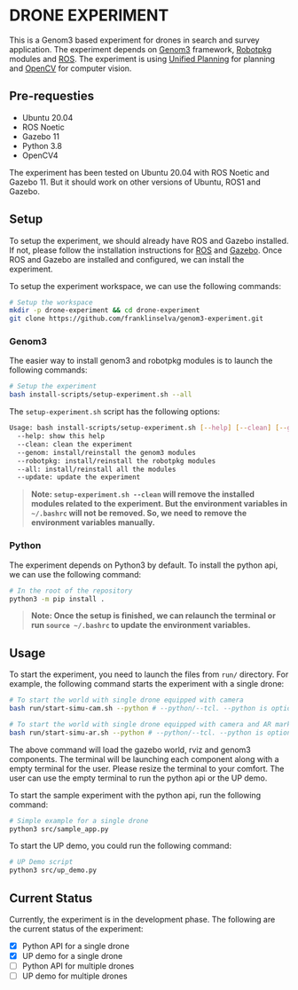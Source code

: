 # DRONE EXPERIMENT

This is a Genom3 based experiment for drones in search and survey application. The experiment depends on [Genom3](https://git.openrobots.org/projects/genom3) framework, [Robotpkg](http://robotpkg.openrobots.org/) modules and [ROS](https://www.ros.org/). The experiment is using [Unified Planning](https://github.com/aiplan4eu/unified-planning) for planning and [OpenCV](https://opencv.org/) for computer vision.

## Pre-requesties

- Ubuntu 20.04
- ROS Noetic
- Gazebo 11
- Python 3.8
- OpenCV4

The experiment has been tested on Ubuntu 20.04 with ROS Noetic and Gazebo 11. But it should work on other versions of Ubuntu, ROS1 and Gazebo.

## Setup

To setup the experiment, we should already have ROS and Gazebo installed. If not, please follow the installation instructions for [ROS](http://wiki.ros.org/noetic/Installation/Ubuntu) and [Gazebo](http://gazebosim.org/tutorials?tut=install_ubuntu&cat=install). Once ROS and Gazebo are installed and configured, we can install the experiment.

To setup the experiment workspace, we can use the following commands:

```bash
# Setup the workspace
mkdir -p drone-experiment && cd drone-experiment
git clone https://github.com/franklinselva/genom3-experiment.git
```

### Genom3

The easier way to install genom3 and robotpkg modules is to launch the following commands:

```bash
# Setup the experiment
bash install-scripts/setup-experiment.sh --all
```

The `setup-experiment.sh` script has the following options:
```bash
Usage: bash install-scripts/setup-experiment.sh [--help] [--clean] [--genom] [--robotpkg] [--all] [--update]
  --help: show this help
  --clean: clean the experiment
  --genom: install/reinstall the genom3 modules
  --robotpkg: install/reinstall the robotpkg modules
  --all: install/reinstall all the modules
  --update: update the experiment
```

> **Note: `setup-experiment.sh --clean` will remove the installed modules related to the experiment. But the environment variables in `~/.bashrc` will not be removed. So, we need to remove the environment variables manually.**

### Python
The experiment depends on Python3 by default. To install the python api, we can use the following command:

```bash
# In the root of the repository
python3 -m pip install .
```

> **Note: Once the setup is finished, we can relaunch the terminal or run `source ~/.bashrc` to update the environment variables.**


## Usage

To start the experiment, you need to launch the files from `run/` directory. For example, the following command starts the experiment with a single drone:

```bash
# To start the world with single drone equipped with camera
bash run/start-simu-cam.sh --python # --python/--tcl. --python is optional

# To start the world with single drone equipped with camera and AR marker based environment
bash run/start-simu-ar.sh --python # --python/--tcl. --python is optional
```

The above command will load the gazebo world, rviz and genom3 components. The terminal will be launching each component along with a empty terminal for the user. Please resize the terminal to your comfort. The user can use the empty terminal to run the python api or the UP demo.

To start the sample experiment with the python api, run the following command:

```bash
# Simple example for a single drone
python3 src/sample_app.py
```

To start the UP demo, you could run the following command:

```bash
# UP Demo script
python3 src/up_demo.py
```


## Current Status

Currently, the experiment is in the development phase. The following are the current status of the experiment:

 - [x] Python API for a single drone
 - [x] UP demo for a single drone
 - [ ] Python API for multiple drones
 - [ ] UP demo for multiple drones